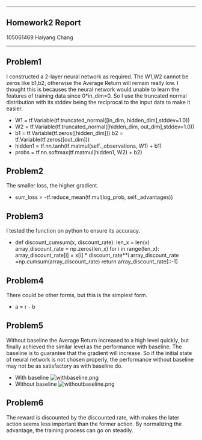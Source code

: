 ***

## Homework2 Report

105061469 Haiyang Chang

***

## Problem1
I constructed a 2-layer neural network as required. The W1,W2 cannot be zeros like b1,b2, otherwise the Average Return will remain really low. I thought this is becauses the neural network would unable to learn the features of training data since 0*in_dim=0. So I use the truncated normal distribution with its stddev being the reciprocal to the input data to make it easier.
+ W1 = tf.Variable(tf.truncated_normal([in_dim, hidden_dim],stddev=1.0))
+ W2 = tf.Variable(tf.truncated_normal([hidden_dim, out_dim],stddev=1.0))
+ b1 = tf.Variable(tf.zeros([hidden_dim]))
b2 = tf.Variable(tf.zeros([out_dim]))
+ hidden1 = tf.nn.tanh(tf.matmul(self._observations, W1) + b1)
+ probs = tf.nn.softmax(tf.matmul(hidden1, W2) + b2)

## Problem2

The smaller loss, the higher gradient.
+ surr_loss = -tf.reduce_mean(tf.mul(log_prob, self._advantages))

## Problem3

I tested the function on python to ensure  its accuracy.
+ def discount_cumsum(x, discount_rate):
  	len_x = len(x)
  	array_discount_rate = np.zeros(len_x)
  	for i in range(len_x):
		array_discount_rate[i] = x[i] * discount_rate**i
   	array_discount_rate =np.cumsum(array_discount_rate)
   	return array_discount_rate[::-1]

## Problem4

There could be other forms, but this is the simplest form.
+  a = r - b

## Problem5

Without baseline the Average Return increased to a high level quickly, but finally achieved the similar level as the performance with baseline. The baseline is to guarantee that the gradient will increase. So if the initial state of neural network is not chosen properly, the performance without baseline may not be as satisfactory as with baseline do.
+ With baseline
![withbaseline.png](https://ooo.0o0.ooo/2016/12/08/5849ac501e81f.png)
+ Without baseline
![withoutbaseline.png](https://ooo.0o0.ooo/2016/12/08/5849ac501e0e4.png)

## Problem6

The reward is discounted by the discounted rate, with makes the later action seems less important than the former action. By normalizing the advantage, the training process can go on steadily.